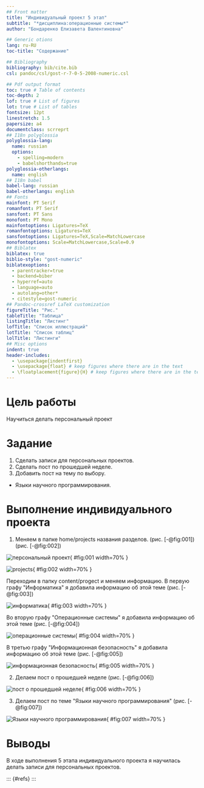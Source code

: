 ```yaml
---
## Front matter
title: "Индивидуальный проект 5 этап"
subtitle: "*дисциплина:операционные системы*"
author: "Бондаренко Елизавета Валентиновна"

## Generic otions
lang: ru-RU
toc-title: "Содержание"

## Bibliography
bibliography: bib/cite.bib
csl: pandoc/csl/gost-r-7-0-5-2008-numeric.csl

## Pdf output format
toc: true # Table of contents
toc-depth: 2
lof: true # List of figures
lot: true # List of tables
fontsize: 12pt
linestretch: 1.5
papersize: a4
documentclass: scrreprt
## I18n polyglossia
polyglossia-lang:
  name: russian
  options:
	- spelling=modern
	- babelshorthands=true
polyglossia-otherlangs:
  name: english
## I18n babel
babel-lang: russian
babel-otherlangs: english
## Fonts
mainfont: PT Serif
romanfont: PT Serif
sansfont: PT Sans
monofont: PT Mono
mainfontoptions: Ligatures=TeX
romanfontoptions: Ligatures=TeX
sansfontoptions: Ligatures=TeX,Scale=MatchLowercase
monofontoptions: Scale=MatchLowercase,Scale=0.9
## Biblatex
biblatex: true
biblio-style: "gost-numeric"
biblatexoptions:
  - parentracker=true
  - backend=biber
  - hyperref=auto
  - language=auto
  - autolang=other*
  - citestyle=gost-numeric
## Pandoc-crossref LaTeX customization
figureTitle: "Рис."
tableTitle: "Таблица"
listingTitle: "Листинг"
lofTitle: "Список иллюстраций"
lotTitle: "Список таблиц"
lolTitle: "Листинги"
## Misc options
indent: true
header-includes:
  - \usepackage{indentfirst}
  - \usepackage{float} # keep figures where there are in the text
  - \floatplacement{figure}{H} # keep figures where there are in the text
---
```


# Цель работы

Научиться делать персональный проект

# Задание

1. Сделать записи для персональных проектов.
2. Сделать пост по прошедшей неделе.
3. Добавить пост на тему по выбору.
- Языки научного программирования.

# Выполнение индивидуального проекта

1. Меняем в папке home/projects названия разделов. (рис. [-@fig:001]) (рис. [-@fig:002])

![персональный проект](image/1.jpg){ #fig:001 width=70% }

![projects](image/2.jpg){ #fig:002 width=70% }

Переходим в папку content/progect и меняем информацию. В первую графу "Информатика" я добавила информацию об этой теме (рис. [-@fig:003])

![информатика](image/3.jpg){ #fig:003 width=70% }

Во вторую графу "Операционные системы" я добавила информацию об этой теме (рис. [-@fig:004])

![операционные системы](image/4.jpg){ #fig:004 width=70% }

В третью графу "Информационная безопасность" я добавила информацию об этой теме (рис. [-@fig:005])

![информационная безопасность](image/5.jpg){ #fig:005 width=70% }

2. Делаем пост о прошедшей неделе (рис. [-@fig:006])

![пост о прошедшей неделе](image/6.jpg){ #fig:006 width=70% }

3. Делаем пост по теме "Языки научного программирования" (рис. [-@fig:007])

![Языки научного программирования](image/7.jpg){ #fig:007 width=70% }

# Выводы

В ходе выполнения 5 этапа индивидуального проекта я научилась делать записи для персональных проектов.



::: {#refs}
:::
